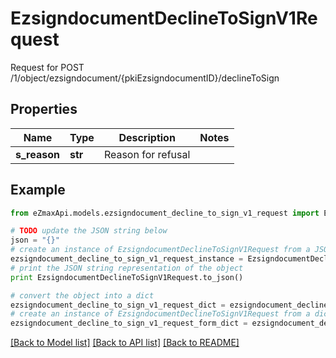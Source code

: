 # EzsigndocumentDeclineToSignV1Request

Request for POST /1/object/ezsigndocument/{pkiEzsigndocumentID}/declineToSign

## Properties
Name | Type | Description | Notes
------------ | ------------- | ------------- | -------------
**s_reason** | **str** | Reason for refusal | 

## Example

```python
from eZmaxApi.models.ezsigndocument_decline_to_sign_v1_request import EzsigndocumentDeclineToSignV1Request

# TODO update the JSON string below
json = "{}"
# create an instance of EzsigndocumentDeclineToSignV1Request from a JSON string
ezsigndocument_decline_to_sign_v1_request_instance = EzsigndocumentDeclineToSignV1Request.from_json(json)
# print the JSON string representation of the object
print EzsigndocumentDeclineToSignV1Request.to_json()

# convert the object into a dict
ezsigndocument_decline_to_sign_v1_request_dict = ezsigndocument_decline_to_sign_v1_request_instance.to_dict()
# create an instance of EzsigndocumentDeclineToSignV1Request from a dict
ezsigndocument_decline_to_sign_v1_request_form_dict = ezsigndocument_decline_to_sign_v1_request.from_dict(ezsigndocument_decline_to_sign_v1_request_dict)
```
[[Back to Model list]](../README.md#documentation-for-models) [[Back to API list]](../README.md#documentation-for-api-endpoints) [[Back to README]](../README.md)


